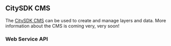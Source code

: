 ## CitySDK CMS

The [CitySDK CMS](https://cms.citysdk.waag.org/) can be used to create and manage layers and data. More information about the CMS is coming very, very soon!

### Web Service API

